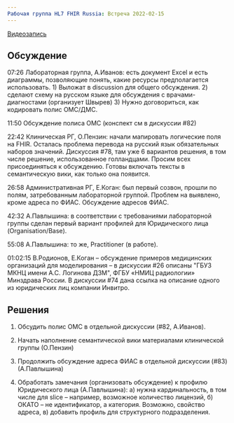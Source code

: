 ```yaml
---
Рабочая группа HL7 FHIR Russia: Встреча 2022-02-15
---
```



[Видеозапись](https://youtu.be/TRO_EjHiBas)


## Обсуждение
07:26 Лабораторная группа, А.Иванов: есть документ Excel и есть диаграммы, позволяющие понять, какие ресурсы предполагается использовать. 1) Выложат в discussion для общего обсуждения. 2) сделают схему на русском языке для обсуждения с врачами-диагностами (организует Швырев) 3) Нужно договориться, как кодировать полис ОМС/ДМС.

11:50 Обсуждение полиса ОМС (конспект см в дискуссии #82)

22:42 Клиническая РГ, О.Пензин: начали мапировать логические поля на FHIR. Осталась проблема перевода на русский язык обязательных наборов значений. Дискуссия #78, там уже 6 вариантов решения, в том числе решение, использованное голландцами. Просим всех присоединяться к обсуждению. Готовы включать тексты в семантическую вики, как только она появится.

26:58 Административная РГ, Е.Коган: был первый созвон, прошли по полям, затребованным лабораторной группой. Проблем на выявлено, кроме адреса по ФИАС. Обсуждение адресов ФИАС.

42:32 А.Павлышина: в соответствии с требованиями лабораторной группы сделан первый вариант профилей для Юридического лица (Organisation/Base). 

55:08 А.Павлышина: то же, Practitioner (в работе).

01:02:15 В.Родионов, Е.Коган – обсуждение примеров медицинских организаций для моделирования – в дискуссии #26 описаны "ГБУЗ МКНЦ имени А.С. Логинова ДЗМ", 
 ФГБУ «НМИЦ радиологии» Минздрава России. В дискуссии #74 дана ссылка на описание одного из юридических лиц компании Инвитро.

## Решения

1.	Обсудить полис ОМС в отдельной дискуссии (#82, А.Иванов).

2.	Начать наполнение семантической вики материалами клинической группы (О.Пензин)

3.	Продолжить обсуждение адреса ФИАС в отдельной дискуссии (#83) (А.Павлышина)

4. Обработать замечания (организовать обсуждение) к профилю Юридического лица (А.Павлышина): а) нужна кардинальность, в том числе для slice – например, возможное количество лицензий, б) ОКАТО – не идентификатор, а категория. Возможно, свойство адреса, в) добавить профиль для структурного подразделения.

